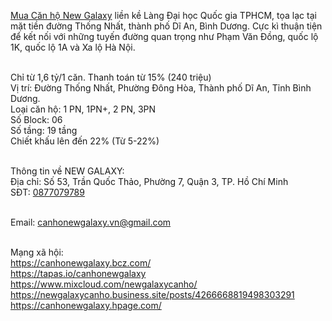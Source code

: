 <a href="https://canhonewgalaxy.vn/">Mua Căn hộ New Galaxy</a> liền kề Làng Đại học Quốc gia TPHCM, tọa lạc tại mặt tiền đường Thống Nhất, thành phố Dĩ An, Bình Dương. Cực kì thuận tiện để kết nối với những tuyến đường quan trọng như Phạm Văn Đồng, quốc lộ 1K, quốc lộ 1A và Xa lộ Hà Nội.

<br>Chỉ từ 1,6 tỷ/1 căn. Thanh toán từ 15% (240 triệu)
<br>Vị trí: Đường Thống Nhất, Phường Đông Hòa, Thành phố Dĩ An, Tỉnh Bình Dương.
<br>Loại căn hộ: 1 PN, 1PN+, 2 PN, 3PN
<br>Số Block: 06
<br>Số tầng: 19 tầng
<br>Chiết khấu lên đến 22% (Từ 5-22%)

<br>Thông tin về NEW GALAXY:
<br>Địa chỉ: Số 53, Trần Quốc Thảo, Phường 7, Quận 3, TP. Hồ Chí Minh
<br>SĐT: <a href="0877079789">0877079789</a>

<br>Email: <a href="canhonewgalaxy.vn@gmail.com">canhonewgalaxy.vn@gmail.com</a>

<br>Mạng xã hội:
<br>https://canhonewgalaxy.bcz.com/
<br>https://tapas.io/canhonewgalaxy
<br>https://www.mixcloud.com/newgalaxycanho/
<br>https://newgalaxycanho.business.site/posts/4266668819498303291
<br>https://canhonewgalaxy.hpage.com/


